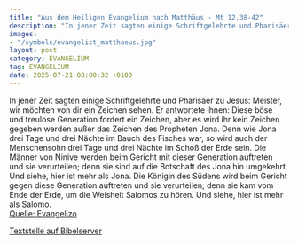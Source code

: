 ```yaml
---
title: "Aus dem Heiligen Evangelium nach Matthäus - Mt 12,38-42"
description: "In jener Zeit sagten einige Schriftgelehrte und Pharisäer zu Jesus: Meister, wir möchten von dir ein Zeichen sehen. Er antwortete ihnen: Diese böse und treulose Generation fordert ein Zeichen, aber es wird ihr kein Zeichen gegeben werden außer das Zeichen des Propheten Jona. Denn...."
images:
- "/symbols/evangelist_matthaeus.jpg"
layout: post
category: EVANGELIUM
tag: EVANGELIUM
date: 2025-07-21 08:00:32 +0100
---
```

In jener Zeit sagten einige Schriftgelehrte und Pharisäer zu Jesus: Meister, wir möchten von dir ein Zeichen sehen.
Er antwortete ihnen: Diese böse und treulose Generation fordert ein Zeichen, aber es wird ihr kein Zeichen gegeben werden außer das Zeichen des Propheten Jona.
Denn wie Jona drei Tage und drei Nächte im Bauch des Fisches war, so wird auch der Menschensohn drei Tage und drei Nächte im Schoß der Erde sein.<!--more-->
Die Männer von Ninive werden beim Gericht mit dieser Generation auftreten und sie verurteilen; denn sie sind auf die Botschaft des Jona hin umgekehrt. Und siehe, hier ist mehr als Jona.
Die Königin des Südens wird beim Gericht gegen diese Generation auftreten und sie verurteilen; denn sie kam vom Ende der Erde, um die Weisheit Salomos zu hören. Und siehe, hier ist mehr als Salomo.<br>
[Quelle: Evangelizo](https://evangeliumtagfuertag.org/DE/gospel)

[Textstelle auf Bibelserver](https://www.bibleserver.com/EU/Matthäus12,38-42)
